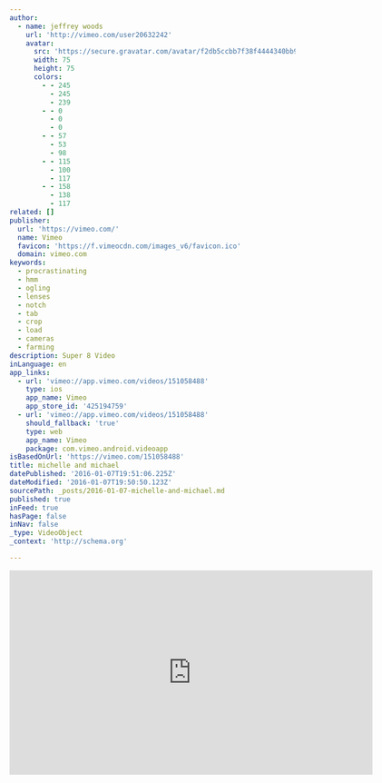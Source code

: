 ```yaml
---
author:
  - name: jeffrey woods
    url: 'http://vimeo.com/user20632242'
    avatar:
      src: 'https://secure.gravatar.com/avatar/f2db5ccbb7f38f4444340bb943f2192a?d=https%3A%2F%2Fi.vimeocdn.com%2Fportrait%2Fdefault-green_75x75.png&s=75'
      width: 75
      height: 75
      colors:
        - - 245
          - 245
          - 239
        - - 0
          - 0
          - 0
        - - 57
          - 53
          - 98
        - - 115
          - 100
          - 117
        - - 158
          - 138
          - 117
related: []
publisher:
  url: 'https://vimeo.com/'
  name: Vimeo
  favicon: 'https://f.vimeocdn.com/images_v6/favicon.ico'
  domain: vimeo.com
keywords:
  - procrastinating
  - hmm
  - ogling
  - lenses
  - notch
  - tab
  - crop
  - load
  - cameras
  - farming
description: Super 8 Video
inLanguage: en
app_links:
  - url: 'vimeo://app.vimeo.com/videos/151058488'
    type: ios
    app_name: Vimeo
    app_store_id: '425194759'
  - url: 'vimeo://app.vimeo.com/videos/151058488'
    should_fallback: 'true'
    type: web
    app_name: Vimeo
    package: com.vimeo.android.videoapp
isBasedOnUrl: 'https://vimeo.com/151058488'
title: michelle and michael
datePublished: '2016-01-07T19:51:06.225Z'
dateModified: '2016-01-07T19:50:50.123Z'
sourcePath: _posts/2016-01-07-michelle-and-michael.md
published: true
inFeed: true
hasPage: false
inNav: false
_type: VideoObject
_context: 'http://schema.org'

---
```

<iframe src="https://cdn.embedly.com/widgets/media.html?src=https%3A%2F%2Fplayer.vimeo.com%2Fvideo%2F151058488&amp;url=https%3A%2F%2Fvimeo.com%2F151058488&amp;image=http%3A%2F%2Fi.vimeocdn.com%2Fvideo%2F550703450_640.jpg&amp;key=b7d04c9b404c499eba89ee7072e1c4f7&amp;type=text%2Fhtml&amp;schema=vimeo" width="640" height="360" scrolling="no" frameborder="0" allowfullscreen="allowfullscreen" style=""></iframe>